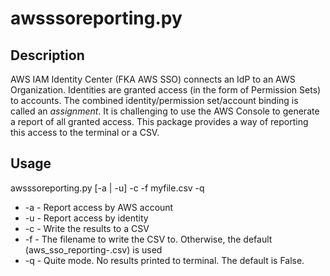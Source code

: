 # awsssoreporting.py

## Description

AWS IAM Identity Center (FKA AWS SSO) connects an IdP to an AWS Organization. Identities are granted access (in the form of Permission Sets) to accounts. The combined identity/permission set/account binding is called an *assignment*. It is challenging to use the AWS Console to generate a report of all granted access. This package provides a way of reporting this access to the terminal or a CSV.

## Usage

awsssoreporting.py \[-a | -u\] -c -f myfile.csv -q
* -a - Report access by AWS account
* -u - Report access by identity
* -c - Write the results to a CSV
* -f - The filename to write the CSV to. Otherwise, the default (aws_sso_reporting-<date>.csv) is used
* -q - Quite mode. No results printed to terminal. The default is False.
